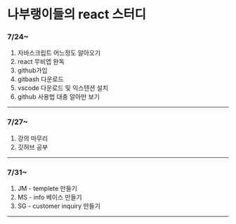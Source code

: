 # 나부랭이들의 react 스터디
### 7/24~

  1. 자바스크립트 어느정도 알아오기
  2. react 무비앱 완독
  3. github가입
  4. gitbash 다운로드
  5. vscode 다운로드 및 익스텐션 설치
  6. github 사용법 대충 알아만 보기
 ------
 ### 7/27~
  1. 강의 마무리
  2. 깃허브 공부
------
### 7/31~
  1. JM - templete 만들기
  2. MS - info 베이스 만들기
  3. SG - customer inquiry 만들기
------
